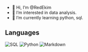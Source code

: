- 👋 Hi, I’m @RedEkim
- 👀 I’m interested in data analysis.
- 🌱 I’m currently learning python, sql.

## Languages
![SQL](https://img.shields.io/badge/c++-%2300599C.svg?style=for-the-badge&logo=c%2B%2B&logoColor=teal&color=050505)
![Python](https://img.shields.io/badge/python-3670A0?style=for-the-badge&logo=python&logoColor=ffd801&color=050505)
![Markdown](https://img.shields.io/badge/markdown-%23000000.svg?style=for-the-badge&logo=markdown&logoColor=white&color=050505)

<!---
RedEkim/RedEkim is a ✨ special ✨ repository because its `README.md` (this file) appears on your GitHub profile.
You can click the Preview link to take a look at your changes.
--->
